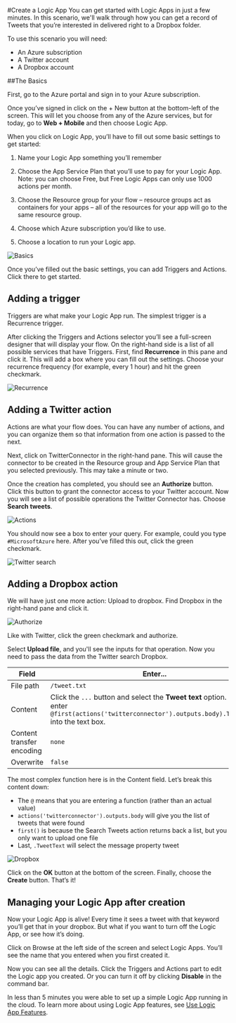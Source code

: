 <properties 
	pageTitle="Create a Logic App" 
	description="Get started with creating a basic Logic App" 
	authors="stepsic-microsoft-com" 
	manager="dwrede" 
	editor="" 
	services="app-service-logic" 
	documentationCenter=""/>

<tags
	ms.service="app-service-logic"
	ms.workload="web"
	ms.tgt_pltfrm="na"
	ms.devlang="na"
	ms.topic="article"
	ms.date="03/10/2015"
	ms.author="stepsic"/>

#Create a Logic App
You can get started with Logic Apps in just a few minutes. In this scenario, we'll walk  through how you can get a record of Tweets that you’re interested in delivered right to a Dropbox folder.

To use this scenario you will need:

- An Azure subscription
- A Twitter account
- A Dropbox account

##The Basics

First, go to the Azure portal and sign in to your Azure subscription. 

Once you’ve signed in click on the + New button at the bottom-left of the screen. This will let you choose from any of the Azure services, but for today, go to **Web + Mobile** and then choose Logic App. 

When you click on Logic App, you’ll have to fill out some basic settings to get started:

1. Name your Logic App something you’ll remember

2. Choose the App Service Plan that you’ll use to pay for your Logic App. Note: you can choose Free, but Free Logic Apps can only use 1000 actions per month.

3. Choose the Resource group for your flow – resource groups act as containers for your apps – all of the resources for your app will go to the same resource group.

4. Choose which Azure subscription you’d like to use.

5. Choose a location to run your Logic app.

![Basics](./media/app-service-logic-create-a-logic-app/createlogicapp.png)

Once you’ve filled out the basic settings, you can add Triggers and Actions. Click there to get started.

## Adding a trigger

Triggers are what make your Logic App run. The simplest trigger is a Recurrence trigger.

After clicking the Triggers and Actions selector you’ll see a full-screen designer that will display your flow. On the right-hand side is a list of all possible services that have Triggers. First, find **Recurrence** in this pane and click it. This will add a box  where you can fill out the settings. Choose your recurrence frequency (for example, every 1 hour) and hit the green checkmark.

![Recurrence](./media/app-service-logic-create-a-logic-app/recurrence.png)

## Adding a Twitter action

Actions are what your flow does. You can have any number of actions, and you can organize them so that information from one action is passed to the next.

Next, click on TwitterConnector in the right-hand pane. This will cause the connector to be created in the Resource group and App Service Plan that you selected previously. This may take a minute or two. 

Once the creation has completed, you should see an **Authorize** button. Click this button to grant the connector access to your Twitter account. Now you will see a list of possible operations the Twitter Connector has. Choose **Search tweets**.

![Actions](./media/app-service-logic-create-a-logic-app/actions.png)

You should now see a box to enter your query. For example, could you type `#MicrosoftAzure` here. After you’ve filled this out, click the green checkmark.

![Twitter search](./media/app-service-logic-create-a-logic-app/twittersearch.png)

## Adding a Dropbox action

We will have just one more action: Upload to dropbox. Find Dropbox in the right-hand pane and click it. 

![Authorize](./media/app-service-logic-create-a-logic-app/authorize.png)

Like with Twitter, click the green checkmark and authorize. 

Select **Upload file**, and you'll see the inputs for that operation. Now you need to pass the data from the Twitter search Dropbox. 

Field                     | Enter...
------------------------- | ---
File path                 | `/tweet.txt`
Content                   | Click the `...` button and select the **Tweet text** option. This will enter `@first(actions('twitterconnector').outputs.body).TweetText` into the text box.
Content transfer encoding | `none`
Overwrite                 | `false`

The most complex function here is in the Content field. Let’s break this content down:

- The `@` means that you are entering a function (rather than an actual value)
- `actions('twitterconnector').outputs.body` will give you the list of tweets that were found
- `first()` is because the Search Tweets action returns back a list, but you only want to upload one file
- Last, `.TweetText` will select the message property tweet

![Dropbox](./media/app-service-logic-create-a-logic-app/dropbox.png)

Click on the **OK** button at the bottom of the screen. Finally, choose the **Create** button. That’s it!

## Managing your Logic App after creation

Now your Logic App is alive! Every time it sees a tweet with that keyword you’ll get that in your dropbox. But what if you want to turn off the Logic App, or see how it’s doing. 

Click on Browse at the left side of the screen and select Logic Apps. You’ll see the name that you entered when you first created it. 

Now you can see all the details. Click the Triggers and Actions part to edit the Logic app you created. Or you can turn it off by clicking **Disable** in the command bar.

In less than 5 minutes you were able to set up a simple Logic App running in the cloud. To learn more about using Logic App features, see [Use Logic App Features](](../app-service-logic-use-logic-app-features/)).